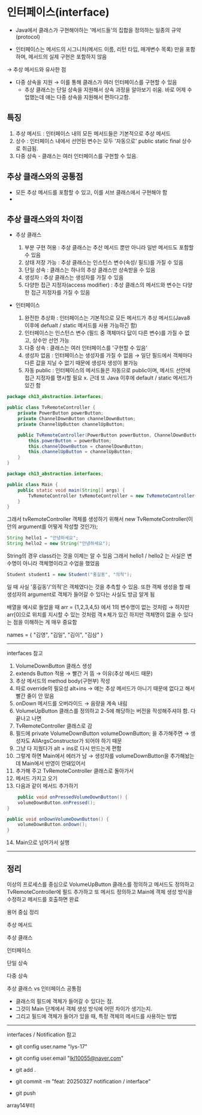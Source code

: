 # 인터페이스(interface)
- Java에서 클래스가 구현해야하는 '메서드들'의 집합을 정의하는 일종의 규약(protocol)


- 인터페이스는 메서드의 시그니처(메서드 이름, 리턴 타입, 매개변수 목록) 만을 포함하며, 메서드의 실제 구현은 포함하지 않음

→ 추상 메서드와 유사한 점

- 다중 상속을 지원
  → 이를 통해 클래스가 여러 인터페이스를 구현할 수 있음
    - 추상 클래스는 단일 상속을 지원해서 상속 과정을 알아보기 쉬움. 바로 어제 수업했는데 얘는 다중 상속을 지원해서 편하다고함.

## 특징
1. 추상 메서드 : 인터페이스 내의 모든 메서드들은 기본적으로 추상 메서드
2. 상수 : 인터페이스 내에서 선언된 변수는 모두 '자동으로'  public static final 상수로 취급됨.
3. 다중 상속 - 클래스는 여러 인터페이스를 구현할 수 있음.

## 추상 클래스와의 공통점
- 모든 추상 메서드를 포함할 수 있고, 이를 서브 클래스에서 구현해야 함
- 
## 추상 클래스와의 차이점
- 추상 클래스
  1. 부분 구현 허용 : 추상 클래스는 추산 메서드 뿐만 아니라 일반 메서드도 포함할 수 있음
  2. 상태 저장 가능 : 추상 클래스는 인스턴스 변수(속성/ 필드)를 가질 수 있음
  3. 단일 상속 : 클래스는 하나의 추상 클래스만 상속받을 수 있음
  4. 생성자 : 추상 클래스는 생성자를 가질 수 있음
  5. 다양한 접근 지정자(access modifier) : 추상 클래스의 메서드와 변수는 다양한 접근 지정자를 가질 수 있음
  

- 인터페이스
  1. 완전한 추상화 : 인터페이스는 기본적으로 모든 메서드가 추상 메서드(Java8 이후에 defualt / static 메서드를 사용 가능하긴 함)
  2. 인터페이스는 인스턴스 변수 (필드 중 객체마다 닶이 다른 변수)를 가질 수 없고, 상수만 선언 가능
  3. 다중 상속 : 클래스는 여러 인터페이스를 '구현할 수 있음'
  4. 생성자 없음 : 인터페이스는 생성자를 가질 수 없음 → 일단 필드에서 객체마다 다른 값을 지닐 수 없기 때문에 생성자 생성이 불가능
  5. 자동 public : 인터페이스의 메서드들은 자동으로 public이며, 메서드 선언에 접근 지정자를 명시할 필요 x. 근데 또 Java 이후에 default / static 메서드가 있긴 함

```java
package ch13_abstraction.interfaces;

public class TvRemoteController {
    private PowerButton powerButton;
    private ChannelDownButton channelDownButton;
    private ChannelUpButton channelUpButton;

    public TvRemoteController(PowerButton powerButton, ChannelDownButton channelDownButton, ChannelUpButton channelUpButton) {
        this.powerButton = powerButton;
        this.channelDownButton = channelDownButton;
        this.channelUpButton = channelUpButton;
    }
}

package ch13_abstraction.interfaces;

public class Main {
    public static void main(String[] args) {
        TvRemoteController tvRemoteController = new TvRemoteController();
    }
}
```
그래서 tvRemoteController 객체를 생성하기 위해서 new TvRemoteController(이 안의 argument를 어떻게 작성할 것인가);

```java
String hello1 = "안녕하세요";
String hello2 = new String("안녕하세요");
```
String의 경우 class라는 것을 이제는 알 수 있음 그래서 hello1 / hello2 는 사실은 변수명이 아니라 객체명이라고 수업을 했었음

```java
Student student1 = new Student("홍길동", "의적");
```
일 때 사실 '홍길동'/'의적'은 객체였다는 것을 추측할 수 있음. 또한 객체 생성을 할 때 생성자의 argument로 객체가 들어갈 수 있다는 사실도 방금 알게 됨

배열을 예시로 들었을 때 arr = {1,2,3,4,5} 에서 1의 변수명이 없는 것처럼 → 하지만 arr[0]으로 위치를 지시할 수 있는 것처럼 객ㅊ체가 있긴 하지만 객체명이 없을 수 있다는 점을 이해하는 게 매우 중요함

names = { "김영", "김일", "김이", "김삼" }

---

interfaces 참고

1. VolumeDownButton 클래스 생성
2. extends Button 적용 → 빨간 거 뜸 → 이유(추상 메서드 때문)
3. 추상 메서드의 method body(구현부) 작성
4. 따로 override의 필요성 alt+ins → 얘는 추상 메서드가 아니기 때문에 없다고 해서 빨간 줄이 안 떴음
5. onDown 메서드를 오버라이드 → 음량을 계속 내림
6. VolumeUpButton 클래스를 정의하고 2-5에 해당하는 버전을 작성해주셔야 함. 다 끝나고 나면 
7. TvRemoteController 클래스로 감
8. 필드에 private VolumeDownButton volumeDownButton; 을 추가해주면 → 생성자도  AllArgsConstructor가 되어야 하기 때문
9. 그냥 다 지웠다가 alt + ins로 다시 만드는게 편함
10. 그렇게 하면 Main에서 에러가 남 → 생성자를 volumeDownButton을 추가해놨는데 Main에서 반영이 안돼있어서
11. 추가해 주고 TvRemoteController 클래스로 돌아가서
12. 메서드 가지고 오기
13. 다음과 같이 메서드 추가하기
```java
    public void onPressedVolumeDownButton() {
    volumeDownButton.onPressed();
}

public void onDownVolumeDownButton() {
    volumeDownButton.onDown();
}
```
14. Main으로 넘어가서 실행
---

## 정리
이상의 프로세스를 중심으로 VolumeUpButton 클래스를 정의하고 메서드도 정의하고 TvRemoteController에 필드 추가하고 또 메서드 정의하고 Main에 객체 생성 방식을 수정하고 메서드를 호출하면 완료

용어 중심 정리 

추상 메서드 

추상 클래스 

인터페이스 

단일 상속 

다중 상속 

추상 클래스 vs 인터페이스 공통점

  - 클래스의 필드에 객체가 들어갈 수 있다는 점.
  - 그것이 Main 단계에서 객체 생성 방식에 어떤 차이가 생기는지.
  - 그리고 필드에 객체가 들어가 있을 때, 특정 객체의 메서드를 사용하는 방법


---
interfaces / Notification 참고

- git config user.name "lys-17"
- git config user.email "lkl10055@naver.com"


- git add .
- git commit -m "feat: 20250327 notification / interface"
- git push


array14부터

